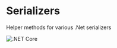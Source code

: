 # Serializers
Helper methods for various .Net serializers

![.NET Core](https://github.com/Furysoft/Serializers/workflows/.NET%20Core/badge.svg?branch=master)
